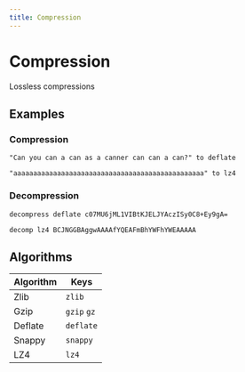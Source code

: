 ```yaml
---
title: Compression
---
```


# Compression

Lossless compressions

## Examples

### Compression

<pre class="example">
<code>"Can you can a can as a canner can can a can?" to deflate</code>
</pre>

<pre class="example">
<code>"aaaaaaaaaaaaaaaaaaaaaaaaaaaaaaaaaaaaaaaaaaaaaaaa" to lz4</code>
</pre>

### Decompression

<pre class="example">
<code>decompress deflate c07MU6jML1VIBtKJELJYAczISy0C8+Ey9gA=</code>
</pre>

<pre class="example">
<code>decomp lz4 BCJNGGBAggwAAAAfYQEAFmBhYWFhYWEAAAAA</code>
</pre>

## Algorithms

| Algorithm | Keys |
|---|---|
| Zlib | `zlib` |
| Gzip | `gzip` `gz` |
| Deflate | `deflate` |
| Snappy | `snappy` |
| LZ4 | `lz4` |